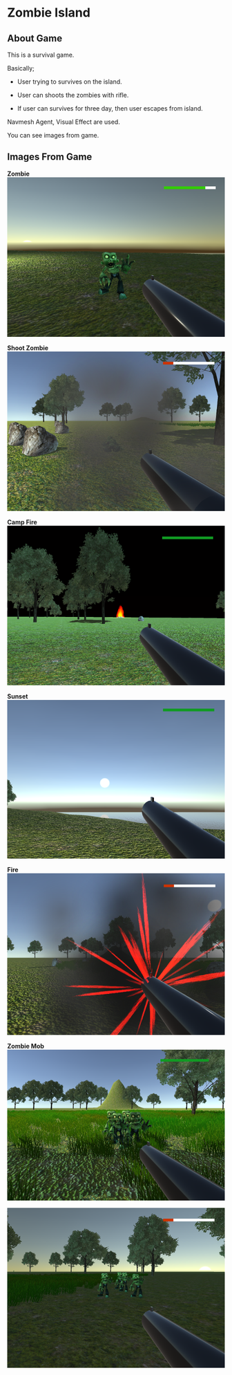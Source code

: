 # Zombie Island

 ## About Game
This is a survival game.


   Basically;

  - User trying to survives on the island.
  
  - User can shoots the zombies with rifle.
  
  - If user can survives for three day, then user escapes from island.
 

   
 Navmesh Agent, Visual Effect are used.

 You can see images from game.
 
## Images From Game

**Zombie**\
![zombie picture](https://github.com/Egroses/ZombieIsland/blob/main/Images/Zombie.png)

**Shoot Zombie**\
![](https://github.com/Egroses/ZombieIsland/blob/main/Images/ShootZombie.png)

**Camp Fire**\
![](https://github.com/Egroses/ZombieIsland/blob/main/Images/CampFire.png)

**Sunset**\
![](https://github.com/Egroses/ZombieIsland/blob/main/Images/Sunset.png)

**Fire**\
![](https://github.com/Egroses/ZombieIsland/blob/main/Images/Fire.png)

**Zombie Mob**\
![](https://github.com/Egroses/ZombieIsland/blob/main/Images/ZombieMob1.png)

![](https://github.com/Egroses/ZombieIsland/blob/main/Images/ZombieMob2.png)

